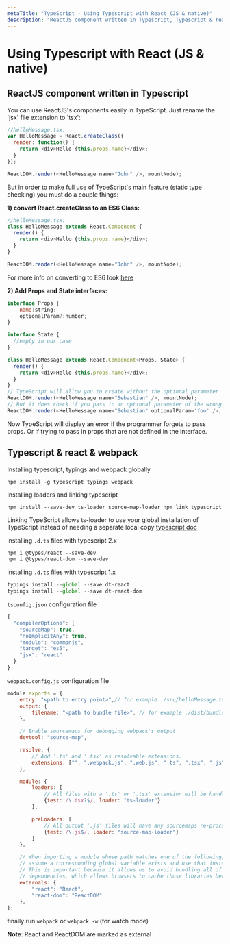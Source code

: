 ```yaml
---
metaTitle: "TypeScript - Using Typescript with React (JS & native)"
description: "ReactJS component written in Typescript, Typescript & react & webpack"
---
```


# Using Typescript with React (JS & native)



## ReactJS component written in Typescript


You can use ReactJS's components easily in TypeScript. Just rename the 'jsx' file extension to 'tsx':

```js
//helloMessage.tsx:
var HelloMessage = React.createClass({
  render: function() {
    return <div>Hello {this.props.name}</div>;
  }
});

ReactDOM.render(<HelloMessage name="John" />, mountNode);

```

But in order to make full use of TypeScript's main feature (static type checking) you must do a couple things:

**1) convert React.createClass to an ES6 Class:**

```js
//helloMessage.tsx:
class HelloMessage extends React.Component {
  render() {
    return <div>Hello {this.props.name}</div>;
  }
}

ReactDOM.render(<HelloMessage name="John" />, mountNode);

```

For more info on converting to ES6 look [here](http://www.newmediacampaigns.com/blog/refactoring-react-components-to-es6-classes)

**2) Add Props and State interfaces:**

```js
interface Props {
    name:string;
    optionalParam?:number;
}

interface State {
  //empty in our case
}

class HelloMessage extends React.Component<Props, State> {
  render() {
    return <div>Hello {this.props.name}</div>;
  }
}
// TypeScript will allow you to create without the optional parameter
ReactDOM.render(<HelloMessage name="Sebastian" />, mountNode);
// But it does check if you pass in an optional parameter of the wrong type
ReactDOM.render(<HelloMessage name="Sebastian" optionalParam='foo' />, mountNode);

```

Now TypeScript will display an error if the programmer forgets to pass props. Or if trying to pass in props that are not defined in the interface.



## Typescript & react & webpack


Installing typescript, typings and webpack globally

`npm install -g typescript typings webpack`

Installing loaders and linking typescript

`npm install --save-dev ts-loader source-map-loader npm link typescript`

> 
Linking TypeScript allows ts-loader to use your global installation of TypeScript instead of needing a separate local copy [typescript doc](https://www.typescriptlang.org/docs/handbook/react-&-webpack.html)


installing `.d.ts` files with typescript 2.x

```js
npm i @types/react --save-dev
npm i @types/react-dom --save-dev

```

installing `.d.ts` files with typescript 1.x

```js
typings install --global --save dt~react
typings install --global --save dt~react-dom

```

`tsconfig.json` configuration file

```js
{
  "compilerOptions": {
    "sourceMap": true,
    "noImplicitAny": true,
    "module": "commonjs",
    "target": "es5",
    "jsx": "react"
  }
}

```

`webpack.config.js` configuration file

```js
module.exports = {
    entry: "<path to entry point>",// for example ./src/helloMessage.tsx
    output: {
        filename: "<path to bundle file>", // for example ./dist/bundle.js
    },

    // Enable sourcemaps for debugging webpack's output.
    devtool: "source-map",

    resolve: {
        // Add '.ts' and '.tsx' as resolvable extensions.
        extensions: ["", ".webpack.js", ".web.js", ".ts", ".tsx", ".js"]
    },

    module: {
        loaders: [
            // All files with a '.ts' or '.tsx' extension will be handled by 'ts-loader'.
            {test: /\.tsx?$/, loader: "ts-loader"}
        ],

        preLoaders: [
            // All output '.js' files will have any sourcemaps re-processed by 'source-map-loader'.
            {test: /\.js$/, loader: "source-map-loader"}
        ]
    },

    // When importing a module whose path matches one of the following, just
    // assume a corresponding global variable exists and use that instead.
    // This is important because it allows us to avoid bundling all of our
    // dependencies, which allows browsers to cache those libraries between builds.
    externals: {
        "react": "React",
        "react-dom": "ReactDOM"
    },
};

```

finally run `webpack` or `webpack -w` (for watch mode)

**Note**:
React and ReactDOM are marked as external

